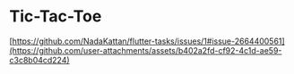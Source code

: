 # Tic-Tac-Toe
[https://github.com/NadaKattan/flutter-tasks/issues/1#issue-2664400561](https://github.com/user-attachments/assets/b402a2fd-cf92-4c1d-ae59-c3c8b04cd224)
